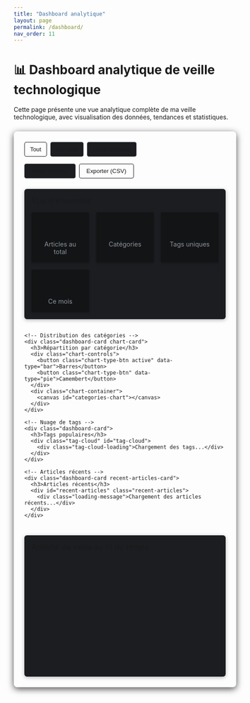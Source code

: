```yaml
---
title: "Dashboard analytique"
layout: page
permalink: /dashboard/
nav_order: 11
---
```


# <span>📊</span> Dashboard analytique de veille technologique

Cette page présente une vue analytique complète de ma veille technologique, avec visualisation des données, tendances et statistiques.

<div class="dashboard-container">
  <div class="dashboard-controls">
    <div class="timeframe-selector">
      <button class="timeframe-btn active" data-period="all">Tout</button>
      <button class="timeframe-btn" data-period="month">Ce mois</button>
      <button class="timeframe-btn" data-period="week">Cette semaine</button>
    </div>
    <div class="view-controls">
      <button id="toggle-theme-dashboard" class="dashboard-btn">Mode sombre</button>
      <button id="export-data" class="dashboard-btn primary">Exporter (CSV)</button>
    </div>
  </div>

  <div class="dashboard-grid">
    <!-- Vue générale -->
    <div class="dashboard-card overview">
      <h3>Vue d'ensemble</h3>
      <div class="stats-grid">
        <div class="stat-card">
          <div class="stat-value" id="total-article-count">--</div>
          <div class="stat-label">Articles au total</div>
        </div>
        <div class="stat-card">
          <div class="stat-value" id="categories-count">--</div>
          <div class="stat-label">Catégories</div>
        </div>
        <div class="stat-card">
          <div class="stat-value" id="tags-count">--</div>
          <div class="stat-label">Tags uniques</div>
        </div>
        <div class="stat-card">
          <div class="stat-value" id="recent-count">--</div>
          <div class="stat-label">Ce mois</div>
        </div>
      </div>
    </div>

    <!-- Distribution des catégories -->
    <div class="dashboard-card chart-card">
      <h3>Répartition par catégorie</h3>
      <div class="chart-controls">
        <button class="chart-type-btn active" data-type="bar">Barres</button>
        <button class="chart-type-btn" data-type="pie">Camembert</button>
      </div>
      <div class="chart-container">
        <canvas id="categories-chart"></canvas>
      </div>
    </div>

    <!-- Nuage de tags -->
    <div class="dashboard-card">
      <h3>Tags populaires</h3>
      <div class="tag-cloud" id="tag-cloud">
        <div class="tag-cloud-loading">Chargement des tags...</div>
      </div>
    </div>

    <!-- Articles récents -->
    <div class="dashboard-card recent-articles-card">
      <h3>Articles récents</h3>
      <div id="recent-articles" class="recent-articles">
        <div class="loading-message">Chargement des articles récents...</div>
      </div>
    </div>
  </div>

  <!-- Chronologie -->
  <div class="dashboard-card timeline-card">
    <h3>Activité de veille au fil du temps</h3>
    <div class="chart-container">
      <canvas id="timeline-chart"></canvas>
    </div>
  </div>
</div>

<style>
  /* Styles du dashboard */
  .dashboard-container {
    background-color: var(--color-sidebar-background);
    border-radius: 8px;
    padding: 1.5rem;
    margin: 1.5rem 0;
    box-shadow: 0 4px 15px rgba(0, 0, 0, 0.7);
  }

  .dashboard-controls {
    display: flex;
    justify-content: space-between;
    margin-bottom: 1.5rem;
    flex-wrap: wrap;
    gap: 1rem;
  }

  .timeframe-selector, .view-controls {
    display: flex;
    gap: 0.5rem;
  }

  .timeframe-btn, .chart-type-btn {
    background-color: #1b1d21;
    border: 1px solid #30363d;
    color: var(--color-text);
    padding: 0.5rem 0.75rem;
    border-radius: 4px;
    cursor: pointer;
    transition: background-color 0.2s, box-shadow 0.2s;
  }

  .timeframe-btn:hover, .chart-type-btn:hover {
    background-color: #30363d;
  }

  .timeframe-btn.active, .chart-type-btn.active {
    background-color: var(--color-accent);
    color: var(--color-background);
    border-color: var(--color-accent);
  }

  .dashboard-btn {
    background-color: #1b1d21;
    border: 1px solid #30363d;
    color: var(--color-text);
    padding: 0.5rem 1rem;
    border-radius: 4px;
    font-weight: 500;
    cursor: pointer;
    transition: background-color 0.2s, box-shadow 0.2s;
  }

  .dashboard-btn.primary {
    background-color: var(--color-accent);
    color: var(--color-background);
    border-color: var(--color-accent);
  }

  .dashboard-btn:hover {
    box-shadow: 0 2px 8px rgba(0, 0, 0, 0.5);
  }

  .dashboard-grid {
    display: grid;
    grid-template-columns: repeat(auto-fit, minmax(300px, 1fr));
    gap: 1rem;
    margin-bottom: 1.5rem;
  }

  .dashboard-card {
    background-color: #1b1d21;
    border-radius: 6px;
    padding: 1rem;
    box-shadow: 0 2px 8px rgba(0, 0, 0, 0.3);
  }

  .dashboard-card h3 {
    margin-top: 0;
    margin-bottom: 1rem;
    font-size: 1.1rem;
    font-weight: 500;
    color: var(--color-accent);
  }

  .stats-grid {
    display: grid;
    grid-template-columns: repeat(auto-fit, minmax(120px, 1fr));
    gap: 1rem;
  }

  .stat-card {
    background-color: #131415;
    padding: 1rem;
    border-radius: 4px;
    text-align: center;
    box-shadow: 0 2px 5px rgba(0, 0, 0, 0.2);
  }

  .stat-value {
    font-size: 2rem;
    font-weight: 700;
    margin-bottom: 0.5rem;
    background: linear-gradient(90deg, var(--color-accent), var(--color-accent-alt));
    -webkit-background-clip: text;
    background-clip: text;
    -webkit-text-fill-color: transparent;
  }

  .stat-label {
    font-size: 0.9rem;
    color: #8b949e;
  }

  .chart-card {
    grid-column: span 2;
  }

  .chart-controls {
    display: flex;
    justify-content: flex-end;
    margin-bottom: 0.75rem;
    gap: 0.5rem;
  }

  .chart-container {
    height: 250px;
    position: relative;
  }

  .tag-cloud {
    display: flex;
    flex-wrap: wrap;
    justify-content: center;
    padding: 1rem;
    min-height: 150px;
  }

  .tag-cloud-item {
    display: inline-block;
    margin: 0.25rem;
    padding: 0.25rem 0.5rem;
    border-radius: 12px;
    background-color: rgba(8, 247, 254, 0.1);
    color: var(--color-text);
    cursor: pointer;
    transition: transform 0.2s, background-color 0.2s;
  }

  .tag-cloud-item:hover {
    transform: scale(1.1);
    background-color: rgba(8, 247, 254, 0.2);
  }

  .tag-cloud-item.size-1 { font-size: 0.85rem; }
  .tag-cloud-item.size-2 { font-size: 1rem; }
  .tag-cloud-item.size-3 { font-size: 1.15rem; }
  .tag-cloud-item.size-4 { font-size: 1.3rem; font-weight: 600; }

  .tag-cloud-loading, .loading-message {
    color: #8b949e;
    text-align: center;
    padding: 2rem 0;
  }

  .recent-articles {
    max-height: 350px;
    overflow-y: auto;
    padding-right: 0.5rem;
  }

  .recent-articles-card {
    grid-row: span 2;
  }

  .article-item {
    padding: 0.75rem;
    margin-bottom: 0.5rem;
    background-color: #131415;
    border-radius: 4px;
    transition: transform 0.2s;
  }

  .article-item:hover {
    transform: translateY(-2px);
    box-shadow: 0 2px 5px rgba(0, 0, 0, 0.3);
  }

  .article-title {
    margin: 0 0 0.5rem 0;
    font-size: 1rem;
    font-weight: 500;
  }

  .article-title a {
    color: var(--color-accent);
    text-decoration: none;
  }

  .article-title a:hover {
    text-decoration: underline;
  }

  .article-meta {
    display: flex;
    justify-content: space-between;
    font-size: 0.8rem;
    color: #8b949e;
  }

  .article-category {
    padding: 0.15rem 0.5rem;
    border-radius: 10px;
    color: var(--color-background);
    font-weight: 500;
  }

  .timeline-card {
    margin-top: 1rem;
  }

  /* Responsive */
  @media (max-width: 768px) {
    .dashboard-controls {
      flex-direction: column;
    }

    .chart-card {
      grid-column: span 1;
    }

    .stat-card {
      padding: 0.75rem;
    }

    .stat-value {
      font-size: 1.5rem;
    }
  }
</style>

<script>
/**
 * Dashboard analytique avancé - Script corrigé
 */
document.addEventListener("DOMContentLoaded", () => {
  console.log("Initialisation du dashboard analytique avancé");
  
  // Vérifier si nous sommes sur la page dashboard
  const dashboardContainer = document.querySelector(".dashboard-container");
  if (!dashboardContainer) {
    console.log("Conteneur de dashboard non trouvé");
    return;
  }
  
  initDashboard();
});

// Replace the existing initDashboard function with this improved version
async function initDashboard() {
  // Configuration des catégories
  const categories = [
    { id: "auto_tests", label: "🧪 Tests", color: "#4285F4", tag: "test" },
    { id: "auto_ui", label: "🎨 UI", color: "#EA4335", tag: "ui" },
    { id: "auto_paradigmes", label: "🧠 Paradigmes", color: "#FBBC05", tag: "paradigm" },
    { id: "auto_stack", label: "🌐 Java/Angular", color: "#34A853", tag: "stack" }
  ];
  
  // Construction de l'URL de base plus robuste pour GitHub Pages
  const siteRoot = window.location.origin + (window.location.pathname.includes("/veille_techno-OC") 
    ? "/veille_techno-OC/" 
    : "/");
  
  console.log("URL de base pour récupérer les données:", siteRoot);
  
  // Variables pour stocker les données
  let totalArticleCount = 0;
  let allArticles = [];
  let allTags = {};
  const categoryStats = [];
  
  // Charger les données pour toutes les catégories
  for (const category of categories) {
    try {
      // Simplifier pour n'utiliser que les URL qui fonctionnent selon la console
      const possibleUrls = [
        `${siteRoot}${category.id}/`,
        `${siteRoot}${category.id}`
      ];
      
      console.log(`Tentatives d'URLs pour ${category.label}:`, possibleUrls);
      
      // Tester les URLs jusqu'à ce qu'une fonctionne
      let text = null;
      for (const url of possibleUrls) {
        try {
          const response = await fetch(url);
          if (response.ok) {
            text = await response.text();
            console.log(`URL fonctionnelle trouvée pour ${category.label}: ${url}`);
            break;
          }
        } catch (error) {
          console.warn(`Échec de fetch pour ${url}:`, error.message);
        }
      }
      
      if (!text) {
        throw new Error(`Aucune URL n'a fonctionné pour ${category.id}`);
      }
      
      // Créer un parser pour traiter le HTML
      const parser = new DOMParser();
      const doc = parser.parseFromString(text, 'text/html');
      
      // Extraire les articles des éléments li
      const listItems = doc.querySelectorAll("li");
      const articles = [];
      
      listItems.forEach(item => {
        // Vérifier si c'est un article
        const linkElement = item.querySelector("a");
        if (!linkElement) return;
        
        const title = linkElement.textContent.trim();
        const url = linkElement.getAttribute("href");
        
        // Tenter d'extraire les données depuis l'attribut data-article si disponible
        const dataSpan = item.querySelector('span[data-article]');
        if (dataSpan) {
          try {
            const articleData = JSON.parse(dataSpan.getAttribute('data-article').replace(/&apos;/g, "'"));
            
            // Extraire les tags
            const tags = articleData.tags || [];
            
            // Mettre à jour le compteur de tags global
            tags.forEach(tag => {
              if (!allTags[tag]) allTags[tag] = 0;
              allTags[tag]++;
            });
            
            // Créer l'objet article
            articles.push({
              title: articleData.title,
              url: articleData.link || url,
              date: new Date(articleData.date),
              dateStr: articleData.date || "Date inconnue",
              tags,
              category: category.label,
              categoryId: category.id,
              categoryColor: category.color
            });
            
            return;
          } catch (e) {
            console.warn("Erreur parsing data-article:", e);
          }
        }
        
        // Méthode alternative si data-article n'est pas disponible
        // Extraire la date (généralement en italique ou entre *)
        let dateStr = "Date inconnue";
        const italicDate = item.querySelector("em");
        if (italicDate) {
          dateStr = italicDate.textContent.trim();
        } else {
          const content = item.textContent;
          const dateMatch = content.match(/\*([^*]+)\*/);
          if (dateMatch) {
            dateStr = dateMatch[1].trim();
          }
        }
        
        // Extraire les tags (généralement en `#tag`)
        const tags = [];
        const codeElements = item.querySelectorAll("code");
        codeElements.forEach(code => {
          const text = code.textContent.trim();
          if (text.startsWith("#")) {
            const tag = text.substring(1);
            tags.push(tag);
            
            // Mettre à jour le compteur de tags global
            if (!allTags[tag]) allTags[tag] = 0;
            allTags[tag]++;
          }
        });
        
        let date = null;
        try {
          date = new Date(dateStr);
          if (isNaN(date.getTime())) date = null;
        } catch (e) {
          date = null;
        }
        
        articles.push({
          title,
          url,
          date,
          dateStr,
          tags,
          category: category.label,
          categoryId: category.id,
          categoryColor: category.color
        });
      });
      
      // Ajouter les articles à l'array global
      allArticles = [...allArticles, ...articles];
      const count = articles.length;
      totalArticleCount += count;
      
      console.log(`Articles extraits pour ${category.label}: ${count}`);
      
      // Ajouter les stats de catégorie
      categoryStats.push({
        label: category.label,
        count,
        color: category.color,
        tag: category.tag
      });
      
    } catch (error) {
      console.error(`Erreur lors du chargement de ${category.id}:`, error);
      
      // Ajouter des données fictives en cas d'erreur
      categoryStats.push({
        label: category.label,
        count: 0,
        color: category.color,
        tag: category.tag
      });
    }
  }
  
  console.log("Toutes les données sont chargées");
  console.log("Articles totaux:", totalArticleCount);
  console.log("Stats des catégories:", categoryStats);
  console.log("Tags uniques:", Object.keys(allTags).length);
  
  // Continuer avec le reste de la fonction pour mettre à jour l'UI
  updateDashboardStats(totalArticleCount, categories.length, Object.keys(allTags).length, allArticles);
  
  // Charger Chart.js si nécessaire et créer les visualisations
  if (typeof Chart === 'undefined') {
    console.log("Chargement de Chart.js...");
    await loadChartJS();
  }
  
  createCategoryChart(categoryStats);
  createTagCloud(allTags);
  displayRecentArticles(allArticles);
  createTimelineChart(allArticles);
  
  // Initialiser les contrôles du dashboard
  initDashboardControls(allArticles, categoryStats, allTags);
}

function updateDashboardStats(totalCount, categoriesCount, tagsCount, articles) {
  const totalArticleCount = document.getElementById('total-article-count');
  const categoriesCountElement = document.getElementById('categories-count');
  const tagsCountElement = document.getElementById('tags-count');
  const recentCountElement = document.getElementById('recent-count');
  
  // Vérifier que les éléments existent
  if (!totalArticleCount || !categoriesCountElement || !tagsCountElement || !recentCountElement) {
    console.error("Éléments de statistiques non trouvés dans le DOM");
    return;
  }
  
  // Mettre à jour les cartes de statistiques
  totalArticleCount.textContent = totalCount;
  categoriesCountElement.textContent = categoriesCount;
  tagsCountElement.textContent = tagsCount;
  
  // Compter les articles de ce mois
  const now = new Date();
  const thisMonth = now.getMonth();
  const thisYear = now.getFullYear();
  
  const recentArticles = articles.filter(article => {
    if (!article.date) return false;
    return article.date.getMonth() === thisMonth && article.date.getFullYear() === thisYear;
  });
  
  recentCountElement.textContent = recentArticles.length;
}

async function loadChartJS() {
  return new Promise((resolve, reject) => {
    const script = document.createElement('script');
    script.src = "https://cdnjs.cloudflare.com/ajax/libs/Chart.js/3.9.1/chart.min.js";
    script.integrity = "sha512-ElRFoEQdI5Ht6kZvyzXhYG9NqjtkmlkfYk0wr6wHxU9JEHakS7UJZNeml5ALk+8IKlU6jDgMabC3vkumRokgJA==";
    script.crossOrigin = "anonymous";
    script.referrerPolicy = "no-referrer";
    
    script.onload = () => {
      console.log("Chart.js chargé avec succès");
      resolve();
    };
    script.onerror = () => {
      console.error("Échec du chargement de Chart.js");
      reject(new Error("Échec du chargement de Chart.js"));
    };
    
    document.head.appendChild(script);
  });
}

function createCategoryChart(categoryStats) {
  const ctx = document.getElementById('categories-chart')?.getContext('2d');
  if (!ctx) {
    console.error("Contexte du canvas pour le graphique des catégories non trouvé");
    return;
  }
  
  // Vérifier si nous avons des données à afficher
  if (categoryStats.length === 0) {
    console.warn("Pas de données pour le graphique des catégories");
    return;
  }
  
  // Graphique initial (diagramme à barres)
  createChart('bar');
  
  // Boutons de changement de type de graphique
  const chartTypeButtons = document.querySelectorAll('.chart-type-btn');
  chartTypeButtons.forEach(button => {
    button.addEventListener('click', function() {
      // Mettre à jour l'état actif
      chartTypeButtons.forEach(btn => btn.classList.remove('active'));
      this.classList.add('active');
      
      // Créer un nouveau graphique avec le type sélectionné
      createChart(this.getAttribute('data-type'));
    });
  });
  
  function createChart(type) {
    // Détruire le graphique existant s'il y en a un
    const existingChart = Chart.getChart(ctx.canvas);
    if (existingChart) {
      existingChart.destroy();
    }
    
    // Préparer les données
    const labels = categoryStats.map(item => item.label);
    const data = categoryStats.map(item => item.count);
    const colors = categoryStats.map(item => item.color);
    
    console.log(`Création du graphique de type ${type} avec données:`, { labels, data, colors });
    
    // Options communes
    const options = {
      responsive: true,
      maintainAspectRatio: false,
      plugins: {
        legend: {
          display: type === 'pie',
          position: 'bottom',
          labels: {
            color: getComputedStyle(document.documentElement).getPropertyValue('--color-text'),
            padding: 15,
            usePointStyle: true,
            font: {
              size: 12
            }
          }
        },
        tooltip: {
          callbacks: {
            label: function(context) {
              const label = context.label || '';
              const value = context.raw || 0;
              return `${label}: ${value} article${value !== 1 ? 's' : ''}`;
            }
          }
        }
      }
    };
    
    // Options spécifiques au type
    if (type === 'bar') {
      Object.assign(options, {
        scales: {
          y: {
            beginAtZero: true,
            ticks: {
              precision: 0,
              color: getComputedStyle(document.documentElement).getPropertyValue('--color-text')
            },
            grid: {
              color: '#30363d'
            }
          },
          x: {
            ticks: {
              color: getComputedStyle(document.documentElement).getPropertyValue('--color-text')
            },
            grid: {
              color: '#30363d'
            }
          }
        }
      });
    }
    
    // Créer le graphique
    new Chart(ctx, {
      type: type,
      data: {
        labels: labels,
        datasets: [{
          label: 'Nombre d\'articles',
          data: data,
          backgroundColor: colors,
          borderColor: type === 'bar' ? colors.map(color => adjustColor(color, -20)) : '#fff',
          borderWidth: type === 'bar' ? 1 : 2,
          hoverOffset: type === 'pie' ? 15 : 0
        }]
      },
      options: options
    });
  }
}

function createTagCloud(tags) {
  const tagCloudElement = document.getElementById('tag-cloud');
  if (!tagCloudElement) {
    console.error("Conteneur pour le nuage de tags non trouvé");
    return;
  }
  
  // Effacer le message de chargement
  tagCloudElement.innerHTML = '';
  
  // Convertir en tableau et trier par fréquence
  const tagArray = Object.entries(tags)
    .map(([tag, count]) => ({ tag, count }))
    .sort((a, b) => b.count - a.count);
  
  if (tagArray.length === 0) {
    tagCloudElement.innerHTML = '<div class="tag-cloud-loading">Aucun tag trouvé</div>';
    return;
  }
  
  console.log("Tags les plus populaires:", tagArray.slice(0, 5));
  
  // Trouver le compte maximum pour le dimensionnement
  const maxCount = tagArray[0].count;
  
  // Créer les éléments du nuage de tags
  tagArray.forEach(({ tag, count }) => {
    // Calculer la classe de taille (1-4) basée sur le compte relatif
    const sizeClass = Math.max(1, Math.min(4, Math.ceil((count / maxCount) * 4)));
    
    // Calculer la couleur en fonction de la fréquence
    const hue = (count / maxCount) * 180 + 180; // Du cyan au rose
    const color = `hsl(${hue}, 80%, 65%)`;
    
    const tagElement = document.createElement('span');
    tagElement.className = `tag-cloud-item size-${sizeClass}`;
    tagElement.style.color = color;
    tagElement.textContent = tag;
    tagElement.setAttribute('data-count', count);
    tagElement.setAttribute('title', `${count} article${count !== 1 ? 's' : ''}`);
    
    tagElement.addEventListener('click', () => {
      window.location.href = `${siteRoot}latest-updates?tag=${encodeURIComponent(tag)}`;
    });
    
    tagCloudElement.appendChild(tagElement);
  });
}

function displayRecentArticles(articles) {
  const container = document.getElementById('recent-articles');
  if (!container) {
    console.error("Conteneur pour les articles récents non trouvé");
    return;
  }
  
  // Effacer le message de chargement
  container.innerHTML = '';
  
  if (articles.length === 0) {
    container.innerHTML = '<div class="loading-message">Aucun article trouvé</div>';
    return;
  }
  
  // Trier par date (plus récent d'abord)
  const sortedArticles = [...articles].sort((a, b) => {
    if (a.date && b.date) return b.date - a.date;
    if (a.date) return -1;
    if (b.date) return 1;
    return 0;
  });
  
  console.log("Articles récents à afficher:", sortedArticles.slice(0, 3).map(a => a.title));
  
  // Afficher les 10 articles les plus récents
  sortedArticles.slice(0, 10).forEach(article => {
    const itemElement = document.createElement('div');
    itemElement.className = 'article-item';
    itemElement.setAttribute('data-category', article.categoryId);
    
    // Formater la date proprement si possible
    let formattedDate = article.dateStr;
    if (article.date) {
      try {
        formattedDate = article.date.toLocaleDateString();
      } catch (e) {
        // Garder le format original si le formatage échoue
      }
    }
    
    itemElement.innerHTML = `
      <h4 class="article-title">
        <a href="${article.url}" target="_blank" rel="noopener noreferrer">${article.title}</a>
      </h4>
      <div class="article-meta">
        <span class="article-category" style="background-color: ${article.categoryColor}">
          ${article.category}
        </span>
        <span class="article-date">${formattedDate}</span>
      </div>
    `;
    
    container.appendChild(itemElement);
  });
}

function createTimelineChart(articles) {
  const ctx = document.getElementById('timeline-chart')?.getContext('2d');
  if (!ctx || articles.length === 0) {
    console.warn("Contexte du graphique de chronologie non trouvé ou pas d'articles");
    return;
  }
  
  // Regrouper les articles par mois
  const articlesByMonth = {};
  const articlesByMonthCategory = {};
  
  articles.forEach(article => {
    if (!article.date) return;
    
    const month = `${article.date.getFullYear()}-${String(article.date.getMonth() + 1).padStart(2, '0')}`;
    
    // Compter le total par mois
    if (!articlesByMonth[month]) {
      articlesByMonth[month] = 0;
    }
    articlesByMonth[month]++;
    
    // Compter par catégorie et mois
    if (!articlesByMonthCategory[month]) {
      articlesByMonthCategory[month] = {};
    }
    
    const categoryId = article.categoryId;
    if (!articlesByMonthCategory[month][categoryId]) {
      articlesByMonthCategory[month][categoryId] = 0;
    }
    articlesByMonthCategory[month][categoryId]++;
  });
  
  // Trier les mois
  const months = Object.keys(articlesByMonth).sort();
  
  // Préparer la structure du dataset 
  const sortedArticles = [];
  months.forEach(month => {
    const [year, monthNumber] = month.split('-');
    const date = new Date(year, monthNumber - 1, 1);
    const label = date.toLocaleDateString('fr-FR', { year: 'numeric', month: 'short' });
    
    sortedArticles.push({
      month,
      label,
      count: articlesByMonth[month],
      counts: articlesByMonthCategory[month]
    });
  });
  
  // Prendre les 12 derniers mois (ou moins s'il n'y a pas assez de données)
  const timelineData = sortedArticles.slice(-12);
  
  console.log("Données de chronologie:", timelineData);
  
  // Obtenir les catégories
  const categories = [
    { id: "auto_tests", label: "Tests", color: "#4285F4" },
    { id: "auto_ui", label: "UI", color: "#EA4335" },
    { id: "auto_paradigmes", label: "Paradigmes", color: "#FBBC05" },
    { id: "auto_stack", label: "Java/Angular", color: "#34A853" }
  ];
  
  // Préparer les datasets pour chaque catégorie
  const datasets = categories.map(category => {
    return {
      label: category.label,
      data: timelineData.map(item => item.counts && item.counts[category.id] ? item.counts[category.id] : 0),
      backgroundColor: category.color,
      borderColor: category.color,
      borderWidth: 2,
      tension: 0.3,
      fill: false
    };
  });
  
  // Créer le graphique
  new Chart(ctx, {
    type: 'line',
    data: {
      labels: timelineData.map(item => item.label),
      datasets: datasets
    },
    options: {
      responsive: true,
      maintainAspectRatio: false,
      plugins: {
        legend: {
          display: true,
          position: 'top',
          labels: {
            color: getComputedStyle(document.documentElement).getPropertyValue('--color-text'),
            usePointStyle: true,
            font: {
              size: 12
            }
          }
        },
        tooltip: {
          mode: 'index',
          intersect: false
        }
      },
      scales: {
        y: {
          beginAtZero: true,
          stacked: true,
          ticks: {
            precision: 0,
            color: getComputedStyle(document.documentElement).getPropertyValue('--color-text')
          },
          grid: {
            color: '#30363d'
          }
        },
        x: {
          ticks: {
            color: getComputedStyle(document.documentElement).getPropertyValue('--color-text')
          },
          grid: {
            color: '#30363d'
          }
        }
      }
    }
  });
}

function initDashboardControls(allArticles, categoryStats, allTags) {
  // Bascule de thème
  const themeToggle = document.getElementById('toggle-theme-dashboard');
  if (themeToggle) {
    themeToggle.addEventListener('click', () => {
      document.body.classList.toggle('dark-theme');
      themeToggle.textContent = document.body.classList.contains('dark-theme') 
        ? 'Mode clair' 
        : 'Mode sombre';
      localStorage.setItem('theme', document.body.classList.contains('dark-theme') ? 'dark' : 'light');
    });
    
    // Appliquer le thème sauvegardé
    const savedTheme = localStorage.getItem('theme');
    if (savedTheme === 'dark') {
      document.body.classList.add('dark-theme');
      themeToggle.textContent = 'Mode clair';
    }
  }
  
  // Filtrage par période
  const timeframeButtons = document.querySelectorAll('.timeframe-btn');
  timeframeButtons.forEach(button => {
    button.addEventListener('click', function() {
      // Mettre à jour l'état actif
      timeframeButtons.forEach(btn => btn.classList.remove('active'));
      this.classList.add('active');
      
      // Filtrer les données selon la période sélectionnée
      const period = this.getAttribute('data-period');
      filterArticlesByPeriod(period, allArticles, categoryStats, allTags);
    });
  });
  
  // Export CSV
  const exportButton = document.getElementById('export-data');
  if (exportButton) {
    exportButton.addEventListener('click', () => {
      exportCSV(allArticles, categoryStats, allTags);
    });
  }
}

function filterArticlesByPeriod(period, allArticles, categoryStats, allTags) {
  let filteredArticles = [];
  const now = new Date();
  
  switch (period) {
    case 'week':
      // 7 derniers jours
      const weekAgo = new Date(now);
      weekAgo.setDate(now.getDate() - 7);
      filteredArticles = allArticles.filter(article => 
        article.date && article.date >= weekAgo
      );
      break;
      
    case 'month':
      // Mois en cours
      filteredArticles = allArticles.filter(article => 
        article.date && 
        article.date.getMonth() === now.getMonth() && 
        article.date.getFullYear() === now.getFullYear()
      );
      break;
      
    case 'all':
    default:
      // Tous les articles
      filteredArticles = [...allArticles];
      break;
  }
  
  console.log(`Filtrage par période '${period}': ${filteredArticles.length} articles`);
  
  // Recalculer les statistiques basées sur les articles filtrés
  let filteredCategoryStats = JSON.parse(JSON.stringify(categoryStats));
  let filteredTags = {};
  
  // Réinitialiser les compteurs
  filteredCategoryStats.forEach(cat => { cat.count = 0; });
  
  // Compter les articles par catégorie et collecter les tags
  filteredArticles.forEach(article => {
    // Mettre à jour les compteurs de catégorie
    const catIndex = filteredCategoryStats.findIndex(cat => 
      cat.label === article.category
    );
    if (catIndex !== -1) {
      filteredCategoryStats[catIndex].count++;
    }
    
    // Collecter les tags
    article.tags.forEach(tag => {
      if (!filteredTags[tag]) filteredTags[tag] = 0;
      filteredTags[tag]++;
    });
  });
  
  // Mettre à jour l'UI avec les données filtrées
  updateDashboardStats(
    filteredArticles.length, 
    categoryStats.length, 
    Object.keys(filteredTags).length,
    filteredArticles
  );
  
  // Mettre à jour les graphiques et visualisations
  if (typeof Chart !== 'undefined') {
    // Mettre à jour le graphique des catégories
    const categoryChart = Chart.getChart(document.getElementById('categories-chart'));
    if (categoryChart) {
      categoryChart.data.datasets[0].data = filteredCategoryStats.map(cat => cat.count);
      categoryChart.update();
    }
    
    // Mettre à jour la chronologie si elle existe
    const timelineChart = Chart.getChart(document.getElementById('timeline-chart'));
    if (timelineChart) {
      // Pour simplifier, on ne met pas à jour la chronologie ici
    }
  }
  
  // Mettre à jour le nuage de tags
  createTagCloud(filteredTags);
  
  // Mettre à jour les articles récents
  displayRecentArticles(filteredArticles);
}

function exportCSV(articles, categoryStats, tags) {
  // Préparer le contenu CSV
  let csv = 'Dashboard de veille technologique - Export\n\n';
  
  // Ajouter la date
  csv += `Date d'exportation,${new Date().toLocaleDateString()}\n\n`;
  
  // Ajouter les compteurs de catégorie
  csv += 'CATÉGORIES\n';
  csv += 'Catégorie,Nombre d\'articles\n';
  categoryStats.forEach(cat => {
    csv += `"${cat.label}",${cat.count}\n`;
  });
  
  csv += '\nTAGS POPULAIRES\n';
  csv += 'Tag,Nombre d\'occurrences\n';
  
  // Convertir l'objet tags en tableau trié
  const tagArray = Object.entries(tags)
    .map(([tag, count]) => ({ tag, count }))
    .sort((a, b) => b.count - a.count);
  
  tagArray.forEach(item => {
    csv += `"${item.tag}",${item.count}\n`;
  });
  
  csv += '\nARTICLES\n';
  csv += 'Titre,Catégorie,Date,URL\n';
  
  // Trier les articles par date (plus récent d'abord)
  const sortedArticles = [...articles].sort((a, b) => {
    if (a.date && b.date) return b.date - a.date;
    if (a.date) return -1;
    if (b.date) return 1;
    return 0;
  });
  
  sortedArticles.forEach(article => {
    const formattedDate = article.date 
      ? article.date.toLocaleDateString() 
      : article.dateStr;
    
    csv += `"${article.title}","${article.category}","${formattedDate}","${article.url}"\n`;
  });
  
  // Créer et déclencher le téléchargement
  const blob = new Blob([csv], { type: 'text/csv;charset=utf-8;' });
  const url = URL.createObjectURL(blob);
  const link = document.createElement('a');
  link.setAttribute('href', url);
  link.setAttribute('download', `veille-techno-export-${new Date().toISOString().split('T')[0]}.csv`);
  link.style.display = 'none';
  
  document.body.appendChild(link);
  link.click();
  document.body.removeChild(link);
  
  console.log("Export CSV généré et téléchargé");
}

// Fonction utilitaire pour ajuster la luminosité des couleurs
function adjustColor(color, percent) {
  if (!color) return '#cccccc';
  
  // Convertir hex en RGB
  let R = parseInt(color.substring(1,3), 16);
  let G = parseInt(color.substring(3,5), 16);
  let B = parseInt(color.substring(5,7), 16);

  // Ajuster les valeurs
  R = Math.max(0, Math.min(255, R + percent));
  G = Math.max(0, Math.min(255, G + percent));
  B = Math.max(0, Math.min(255, B + percent));

  // Reconvertir en hex
  const RR = ((R.toString(16).length === 1) ? "0" + R.toString(16) : R.toString(16));
  const GG = ((G.toString(16).length === 1) ? "0" + G.toString(16) : G.toString(16));
  const BB = ((B.toString(16).length === 1) ? "0" + B.toString(16) : B.toString(16));

  return "#" + RR + GG + BB;
}
</script>
